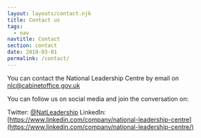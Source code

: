 ```yaml
---
layout: layouts/contact.njk
title: Contact us
tags:
  - nav
navtitle: Contact
section: contact
date: 2018-03-01
permalink: /contact/
---
```


You can contact the National Leadership Centre by email on [nlc@cabinetoffice.gov.uk](mailto:nlc@cabinetoffice.gov.uk)

You can follow us on social media and join the conversation on:

Twitter: [@NatLeadership](https://twitter.com/natleadership)
LinkedIn: [https://www.linkedin.com/company/national-leadership-centre](https://www.linkedin.com/company/national-leadership-centre/)
